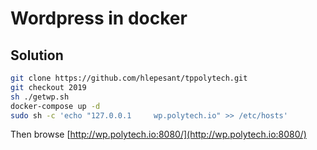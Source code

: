 # Wordpress in docker

## Solution

```bash
git clone https://github.com/hlepesant/tppolytech.git
git checkout 2019
sh ./getwp.sh
docker-compose up -d
sudo sh -c 'echo "127.0.0.1     wp.polytech.io" >> /etc/hosts'
```

Then browse [http://wp.polytech.io:8080/](http://wp.polytech.io:8080/)




